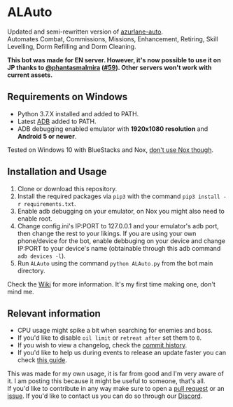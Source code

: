 # ALAuto
Updated and semi-rewritten version of [azurlane-auto](https://github.com/perryhuynh/azurlane-auto).  
Automates Combat, Commissions, Missions, Enhancement, Retiring, Skill Levelling, Dorm Refilling and Dorm Cleaning.

**This bot was made for EN server. However, it's now possible to use it on JP thanks to [@phantasmalmira](https://github.com/phantasmalmira) ([#59](https://github.com/Egoistically/ALAuto/pull/59)). Other servers won't work with current assets.**

## Requirements on Windows
* Python 3.7.X installed and added to PATH.
* Latest [ADB](https://developer.android.com/studio/releases/platform-tools) added to PATH.
* ADB debugging enabled emulator with **1920x1080 resolution** and **Android 5 or newer**.

Tested on Windows 10 with BlueStacks and Nox, [don't use Nox though](https://www.reddit.com/r/noxappplayer/comments/cz2133/segurazo_malware_with_nox_player/).

## Installation and Usage
1. Clone or download this repository.
2. Install the required packages via `pip3` with the command `pip3 install -r requirements.txt`.
3. Enable adb debugging on your emulator, on Nox you might also need to enable root.
4. Change config.ini's IP:PORT to 127.0.0.1 and your emulator's adb port, then change the rest to your likings. If you are using your own phone/device for the bot, enable debbuging on your device and change IP:PORT to your device's name (obtainable through this adb command `adb devices -l`).
5. Run `ALAuto` using the command `python ALAuto.py` from the bot main directory.

Check the [Wiki](https://github.com/KalebSchmidlkofer/ALAuto/wiki/Config.ini-and-Modules-explanation) for more information. It's my first time making one, don't mind me.  

## Relevant information
* CPU usage might spike a bit when searching for enemies and boss.
* If you'd like to disable `oil limit` or `retreat after` set them to `0`.
* If you wish to view a changelog, check the [commit history](https://github.com/KalebSchmidlkofer/ALAuto/commits/master).
* If you'd like to help us during events to release an update faster you can check [this guide](https://github.com/KalebSchmidlkofer/ALAuto/wiki/Creating-new-assets-for-bot).

This was made for my own usage, it is far from good and I'm very aware of it. I am posting this because it might be useful to someone, that's all.  
If you'd like to contribute in any way make sure to open a [pull request](https://github.com/KalebSchmidlkofer/ALAuto/pulls) or an [issue](https://github.com/KalebSchmidlkofer/ALAuto/issues). If you'd like to contact us you can do so through our [Discord](https://discord.gg/Nv2nGNrcPu).
